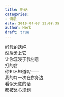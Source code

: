 ```yaml
---  
title: 听话  
categories:  
- 诗歌  
date: 2015-04-03 12:08:35  
author: Herb  
draft: true
---  
```

听我的话吧  
然后爱上它  
让你沉浸于我刻意  
打的岔  
你知不知道呢——  
我的每一次在你身边  
看似无意的话  
都被处心规划